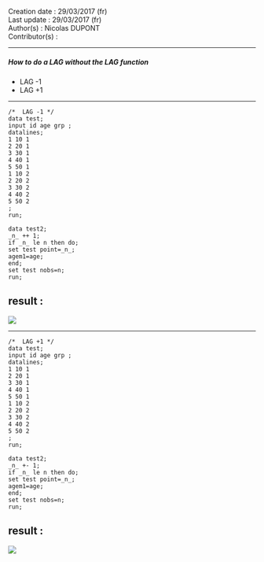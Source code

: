 Creation date : 29/03/2017  (fr)        
Last update : 29/03/2017    (fr)       
Author(s) : Nicolas DUPONT   
Contributor(s) :     

---
##### How to do a LAG without the LAG function

 - LAG -1 
 - LAG +1 

---


```sas
/*  LAG -1 */
data test;
input id age grp ;
datalines;
1 10 1
2 20 1
3 30 1
4 40 1
5 50 1
1 10 2
2 20 2
3 30 2
4 40 2
5 50 2
;
run;

data test2;
_n_ ++ 1;
if _n_ le n then do;
set test point=_n_;
agem1=age;
end;
set test nobs=n;
run;
```

## result :  

![](https://github.com/NicoDupont/Ressources/blob/master/SAS/Various/img/resultwithoutlag.png?raw=true) 

---

```sas
/*  LAG +1 */
data test;
input id age grp ;
datalines;
1 10 1
2 20 1
3 30 1
4 40 1
5 50 1
1 10 2
2 20 2
3 30 2
4 40 2
5 50 2
;
run;

data test2;
_n_ +- 1;
if _n_ le n then do;
set test point=_n_;
agem1=age;
end;
set test nobs=n;
run;
```

## result : 

![](https://github.com/NicoDupont/Ressources/blob/master/SAS/Various/img/resultwithoutlag2.png?raw=true) 